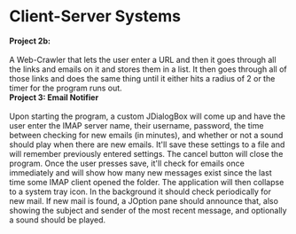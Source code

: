 # Client-Server Systems
<b>Project 2b:</b><br>
<br>
  A Web-Crawler that lets the user enter a URL and then it goes through all the links and emails on it and stores them in a list. It then goes through all of those links and does   the same thing until it either hits a radius of 2 or the timer for the program runs out.
<br>
<b>Project 3: Email Notifier</b><br>
<br>
   Upon starting the program, a custom JDialogBox will come up and have the user enter the IMAP server name,
   their username, password, the time between checking for new emails (in minutes), and whether or not a sound 
   should play when there are new emails. It'll save these settings to a file and will remember previously entered
   settings. The cancel button will close the program. Once the user presses save, it'll check for emails once immediately
   and will show how many new messages exist since the last time some IMAP client opened the folder. The application will 
   then collapse to a system tray icon. In the background it should check periodically for new mail. If new mail is found, 
   a JOption pane should announce that, also showing the subject and sender of the most recent message, and optionally a sound 
   should be played.
